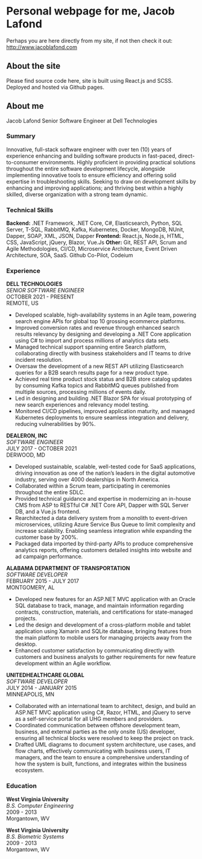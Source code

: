 # Personal webpage for me, Jacob Lafond

Perhaps you are here directly from my site, if not then check it out: http://www.jacoblafond.com

## About the site

Please find source code here, site is built using React.js and SCSS. Deployed and hosted via Github pages.

## About me

Jacob Lafond
Senior Software Engineer at Dell Technologies

### Summary

Innovative, full-stack software engineer with over ten (10) years of experience enhancing and building 
software products in fast-paced, direct-to-consumer environments. Highly proficient in providing practical 
solutions throughout the entire software development lifecycle, alongside implementing innovative tools to 
ensure efficiency and offering solid expertise in troubleshooting skills. Seeking to draw on development skills 
by enhancing and improving applications; and thriving best within a highly skilled, diverse organization with a 
strong team dynamic.

### Technical Skills

**Backend:** .NET Framework, .NET Core, C#, Elasticsearch, Python, SQL Server, T-SQL, RabbitMQ, Kafka, 
Kubernetes, Docker, MongoDB, NUnit, Dapper, SOAP, XML, JSON, Dapper 
**Frontend:** React.js, Node.js, HTML, CSS, JavaScript, jQuery, Blazor, Vue.Js 
**Other:** Git, REST API, Scrum and Agile Methodologies, CI/CD, Microservice Architecture, Event Driven 
Architecture, SOA, SaaS. Github Co-Pilot, Codeium 

### Experience

**DELL TECHNOLOGIES** <br>
_SENIOR SOFTWARE ENGINEER_ <br>
OCTOBER 2021 - PRESENT <br>
REMOTE, US 

- Developed scalable, high-availability systems in an Agile team, powering search engine APIs for 
global top 10 grossing ecommerce platforms. 
- Improved conversion rates and revenue through enhanced search results relevancy by designing 
and developing a .NET Core application using C# to import and process millions of analytics data 
sets. 
- Managed technical support spanning entire Search platform, collaborating directly with business 
stakeholders and IT teams to drive incident resolution. 
- Oversaw the development of a new REST API utilizing Elasticsearch queries for a B2B search 
results page for a new product type. 
- Achieved real time product stock status and B2B store catalog updates by consuming Kafka 
topics and RabbitMQ queues published from multiple sources, processing millions of events 
daily. 
- Led in designing and building .NET Blazor SPA for visual prototyping of new search experiences 
and relevancy model testing. 
- Monitored CI/CD pipelines, improved application maturity, and managed Kubernetes 
deployments to ensure seamless integration and delivery, reducing vulnerabilities by 90%.

**DEALERON, INC** <br>
_SOFTWARE ENGINEER_ <br>
JULY 2017 - OCTOBER 2021 <br>
DERWOOD, MD

- Developed sustainable, scalable, well-tested code for SaaS applications, driving innovation as one of 
the nation’s leaders in the digital automotive industry, serving over 4000 dealerships in North America.  
- Collaborated within a Scrum team, participating in ceremonies throughout the entire SDLC. 
- Provided technical guidance and expertise in modernizing an in-house CMS from ASP to RESTful 
C# .NET Core API, Dapper with SQL Server DB, and a Vue.js frontend. 
- Rearchitected a data delivery system from a monolith to event-driven microservices, utilizing Azure 
Service Bus Queue to limit complexity and increase scalability. Enabling seamless integration while 
expanding the customer base by 200%. 
- Packaged data imported by third-party APIs to produce comprehensive analytics reports, offering 
customers detailed insights into website and ad campaign performance.

**ALABAMA DEPARTMENT OF TRANSPORTATION** <br>
_SOFTWARE DEVELOPER_ <br>
FEBRUARY 2015 - JULY 2017 <br>
MONTGOMERY, AL 

- Developed new features for an ASP.NET MVC application with an Oracle SQL database to track, 
manage, and maintain information regarding contracts, construction, materials, and 
certifications for state-managed projects. 
- Led the design and development of a cross-platform mobile and tablet application using Xamarin 
and SQLite database, bringing features from the main platform to mobile users for managing 
projects away from the desktop. 
- Enhanced customer satisfaction by communicating directly with customers and business 
analysts to gather requirements for new feature development within an Agile workflow. 

**UNITEDHEALTHCARE GLOBAL** <br>
_SOFTWARE DEVELOPER_ <br>
JULY 2014 - JANUARY 2015 <br>
MINNEAPOLIS, MN 

- Collaborated with an international team to architect, design, and build an ASP.NET MVC application 
using C#, Razor, HTML, and jQuery to serve as a self-service portal for all UHG members and providers. 
- Coordinated communication between offshore development team, business, and external parties as 
the only onsite (US) developer, ensuring all technical blocks were resolved to keep the project on 
track. 
- Drafted UML diagrams to document system architecture, use cases, and flow charts, effectively 
communicating with business users, IT managers, and the team to ensure a comprehensive 
understanding of how the system is built, functions, and integrates within the business ecosystem. 

### Education

**West Virginia University** <br>
_B.S. Computer Engineering_ <br>
2009 - 2013 <br>
Morgantown, WV 


**West Virginia University** <br>
_B.S. Biometric Systems_ <br>
2009 - 2013 <br>
Morgantown, WV